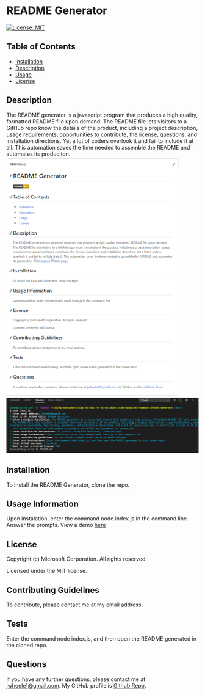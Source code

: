 # README Generator
  [![License: MIT](https://img.shields.io/badge/License-MIT-yellow.svg)](https://opensource.org/licenses/MIT)
  ## Table of Contents
  * [Installation](#Installation)
  * [Description](#Description)
  * [Usage](#Usage)
  * [License](#License)
  ## Description
  The README generator is a javascript program that produces a high quality, formatted README file upon demand. The README file lets visitors to a GitHub repo know the details of the product, including a project description, usage requirements, opportunities to contribute, the license, questions, and installation directions. Yet a lot of coders overlook it and fail to include it at all. This automation saves the time needed to assemble the README and automates its produciton.
  ![Web page](img/README.png)
  ![Web page](img/command_line.png)
  ## Installation
  To install the README Generator, clone the repo.
  ## Usage Information
  Upon instalation, enter the command node index.js in the command line.
  Answer the prompts. View a demo [here](https://drive.google.com/file/d/1olqwsOEOfCODzHG02rL4JVKtrGqlS5FY/view?usp=sharing)
  ## License
  Copyright (c) Microsoft Corporation. All rights reserved.
  
  Licensed under the MIT license.
  ## Contributing Guidelines
  To contribute, please contact me at my email address.
  ## Tests
  Enter the command node index.js, and then open the README generated in the cloned repo.
  ## Questions
  If you have any further questions, please contact me at jwheele1@gmail.com.
  My GitHub profile is [Github Repo](https://github.com/jrtwheeler).
